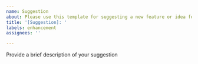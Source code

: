 ```yaml
---
name: Suggestion
about: Please use this template for suggesting a new feature or idea for future mod versions.
title: '[Suggestion]: '
labels: enhancement
assignees: ''

---
```


Provide a brief description of your suggestion
